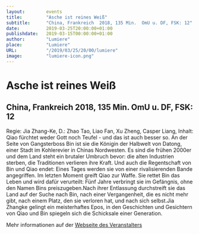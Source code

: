 ```yaml
---
layout:        events
title:         "Asche ist reines Weiß"
subtitle:      "China, Frankreich  2018, 135 Min.  OmU u. DF, FSK: 12"
date:          2019-03-25T20:00:00+01:00
publishdate:   2019-03-15T00:00:00+01:00
author:        "Lumiere"
place:         "Lumiere"
URL:           "/2019/03/25/20/00/lumiere"
image:         "lumiere-icon.png"
---
```


Asche ist reines Weiß
===========

China, Frankreich  2018, 135 Min.  OmU u. DF, FSK: 12
-----------

Regie: Jia Zhang-Ke, D.: Zhao Tao, Liao Fan, Xu Zheng, Casper Liang, Inhalt: Qiao fürchtet weder Gott noch Teufel - und das ist auch besser so. An der Seite von Gangsterboss Bin ist sie die Königin der Halbwelt von Datong, einer Stadt im Kohlerevier in Chinas Nordwesten. Es sind die frühen 2000er und dem Land steht ein brutaler Umbruch bevor: die alten Industrien sterben, die Traditionen verlieren ihre Kraft. Und auch die Regentschaft von Bin und Qiao endet: Eines Tages werden sie von einer rivalisierenden Bande angegriffen. Im letzten Moment greift Qiao zur Waffe. Sie rettet Bin das Leben und wird dafür verurteilt: Fünf Jahre verbringt sie im Gefängnis, ohne den Namen Bins preiszugeben.Nach ihrer Entlassung durchstreift sie das Land auf der Suche nach Bin, nach einer Vergangenheit, die es nicht mehr gibt, nach einem Platz, den sie verloren hat, und nach sich selbst.Jia Zhangke gelingt ein meisterhaftes Epos, in den Geschichten und Gesichtern von Qiao und Bin spiegeln sich die Schicksale einer Generation.

Mehr informationen auf der [Webseite des Veranstalters](http://www.lumiere.de/19/03/asche.htm)
